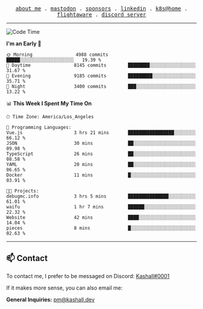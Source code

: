<p align="center">
  <samp>
    <a href="https://jordanjones.org/">about me</a> .
    <a rel="me" href="https://mastodon.social/@kashall">mastodon</a> .
    <a href="https://github.com/sponsors/kashalls">sponsors</a> .
    <a href="https://linkedin.com/in/jordpjones">linkedin</a> .
    <a href="https://github.com/kashalls/home-cluster">k8s@home</a> .
    <a href="https://flightaware.com/adsb/stats/user/kashalls">flightaware</a> .
    <a href="https://discord.gg/ctgrp8k">discord server</a>
  </samp>
</p>

---

<!--START_SECTION:waka-->
![Code Time](http://img.shields.io/badge/Code%20Time-1%2C345%20hrs%2045%20mins-blue)

**I'm an Early 🐤** 

```text
🌞 Morning                4988 commits        █████░░░░░░░░░░░░░░░░░░░░   19.39 % 
🌆 Daytime                8145 commits        ████████░░░░░░░░░░░░░░░░░   31.67 % 
🌃 Evening                9185 commits        █████████░░░░░░░░░░░░░░░░   35.71 % 
🌙 Night                  3400 commits        ███░░░░░░░░░░░░░░░░░░░░░░   13.22 % 
```


📊 **This Week I Spent My Time On** 

```text
🕑︎ Time Zone: America/Los_Angeles

💬 Programming Languages: 
Vue.js                   3 hrs 21 mins       █████████████████░░░░░░░░   66.12 % 
JSON                     30 mins             ██░░░░░░░░░░░░░░░░░░░░░░░   09.98 % 
TypeScript               26 mins             ██░░░░░░░░░░░░░░░░░░░░░░░   08.58 % 
YAML                     20 mins             ██░░░░░░░░░░░░░░░░░░░░░░░   06.65 % 
Docker                   11 mins             █░░░░░░░░░░░░░░░░░░░░░░░░   03.91 % 

🐱‍💻 Projects: 
debugmc.info             3 hrs 5 mins        ███████████████░░░░░░░░░░   61.01 % 
waifu                    1 hr 7 mins         ██████░░░░░░░░░░░░░░░░░░░   22.32 % 
Website                  42 mins             ████░░░░░░░░░░░░░░░░░░░░░   14.04 % 
pieces                   8 mins              █░░░░░░░░░░░░░░░░░░░░░░░░   02.63 % 
```


<!--END_SECTION:waka-->

---

## 📫 Contact

To contact me, I prefer to be messaged on Discord:  [Kashall#0001](https://discord.com/users/201077739589992448)

If it makes more sense, you can also email me:

**General Inquiries:** pm@kashall.dev  
